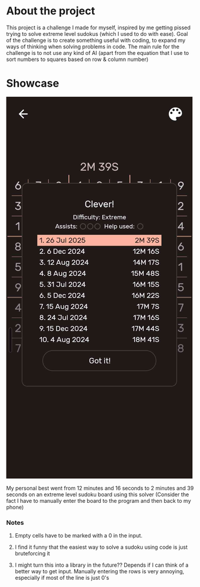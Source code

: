 # About the project

This project is a challenge I made for myself, inspired by me getting pissed trying to solve extreme level sudokus (which I used to do with ease). Goal of the challenge is to create something useful with coding, to expand my ways of thinking when solving problems in code. The main rule for the challenge is to not use any kind of AI (apart from the equation that I use to sort numbers to squares based on row & column number)


# Showcase

![How long it took to solve the sudoku with this project](SudokuSolver_Showcase.jpg)

My personal best went from 12 minutes and 16 seconds to 2 minutes and 39 seconds on an extreme level sudoku board using this solver (Consider the fact I have to manually enter the board to the program and then back to my phone)

### Notes

1. Empty cells have to be marked with a 0 in the input.

2. I find it funny that the easiest way to solve a sudoku using code is just bruteforcing it

3. I might turn this into a library in the future?? Depends if I can think of a better way to get input. Manually entering the rows is very annoying, especially if most of the line is just 0's